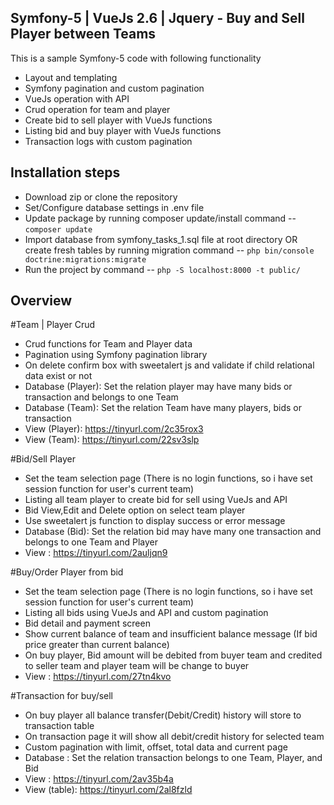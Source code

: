 ## Symfony-5 | VueJs 2.6 | Jquery - Buy and Sell Player between Teams
This is a sample Symfony-5 code with following functionality

 - Layout and templating
 - Symfony pagination and custom pagination
 - VueJs operation with API
 - Crud operation for team and player
 - Create bid to sell player with VueJs functions
 - Listing bid and buy player with VueJs functions 
 - Transaction logs with custom pagination

## Installation steps

 - Download zip or clone the repository
 - Set/Configure database settings in .env file
 - Update package by running composer update/install command -- `composer update`
 - Import database from symfony_tasks_1.sql file at root directory OR create fresh tables by running migration command -- `php bin/console doctrine:migrations:migrate`
 - Run the project by command -- `php -S localhost:8000 -t public/`


## Overview 

#Team | Player Crud

 - Crud functions for Team and Player data 
 - Pagination using Symfony pagination library
 - On delete confirm box with sweetalert js and validate if child relational data exist or not
 - Database (Player): Set the relation player may have many bids or transaction and belongs to one Team
 - Database (Team): Set the relation Team have many players, bids or transaction
 - View (Player): https://tinyurl.com/2c35rox3
 - View (Team): https://tinyurl.com/22sv3slp

#Bid/Sell Player

 - Set the team selection page (There is no login functions, so i have set session function for user's current team) 
 - Listing all team player to create bid for sell using VueJs and API
 - Bid View,Edit and Delete option on select team player
 - Use sweetalert js function to display success or error message
 - Database (Bid): Set the relation bid may have many one transaction and belongs to one Team and Player
 - View : https://tinyurl.com/2auljqn9

#Buy/Order Player from bid

 - Set the team selection page (There is no login functions, so i have set session function for user's current team) 
 - Listing all bids using VueJs and API and custom pagination
 - Bid detail and payment screen
 - Show current balance of team and insufficient balance message (If bid price greater than current balance) 
 - On buy player, Bid amount will be debited from buyer team and credited to seller team and player team will be change to buyer
 - View : https://tinyurl.com/27tn4kvo

#Transaction for buy/sell

 - On buy player all balance transfer(Debit/Credit) history will store to transaction table
 - On transaction page it will show all debit/credit history for selected team
 - Custom pagination with limit, offset, total data and current page
 - Database : Set the relation transaction belongs to one Team, Player, and Bid 
 - View : https://tinyurl.com/2av35b4a
 - View (table): https://tinyurl.com/2al8fzld